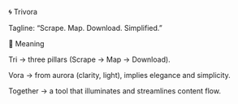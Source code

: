 🌀 Trivora

Tagline:
“Scrape. Map. Download. Simplified.”

🎯 Meaning

Tri → three pillars (Scrape → Map → Download).

Vora → from aurora (clarity, light), implies elegance and simplicity.

Together → a tool that illuminates and streamlines content flow.